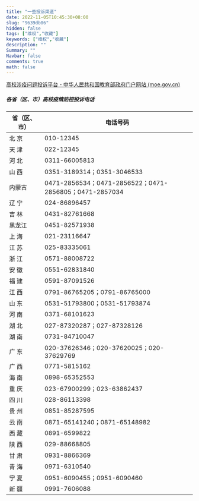 ```yaml
---
title: "一些投诉渠道"
date: 2022-11-05T10:45:30+08:00
slug: "9639db06"
hidden: false
tags: ["维权","收藏"]
keywords: ["维权","收藏"]
description: ""
Summary: ""
Navbar: false
comments: true
math: false
---
```




<!--more-->



[高校涉疫问题投诉平台 - 中华人民共和国教育部政府门户网站 (moe.gov.cn)](https://hudong.moe.gov.cn/siju_jbz/gxsyreportform.jsp)

##### 各省（区、市）高校疫情防控投诉电话

| **省（区、市）** | **电话号码**                                           |
| ---------------- | ------------------------------------------------------ |
| 北 京            | 010-12345                                              |
| 天 津            | 022-12345                                              |
| 河 北            | 0311-66005813                                          |
| 山 西            | 0351-3189314；0351-3046533                             |
| 内蒙古           | 0471-2856534；0471-2856522；0471-2856805；0471-2857034 |
| 辽 宁            | 024-86896457                                           |
| 吉 林            | 0431-82761668                                          |
| 黑龙江           | 0451-82571938                                          |
| 上 海            | 021-23116647                                           |
| 江 苏            | 025-83335061                                           |
| 浙 江            | 0571-88008722                                          |
| 安 徽            | 0551-62831840                                          |
| 福 建            | 0591-87091526                                          |
| 江 西            | 0791-86765205；0791-86765000                           |
| 山 东            | 0531-51793800；0531-51793874                           |
| 河 南            | 0371-68101623                                          |
| 湖 北            | 027-87320287；027-87328126                             |
| 湖 南            | 0731-84710047                                          |
| 广 东            | 020-37626346；020-37620025；020-37629769               |
| 广 西            | 0771-5815162                                           |
| 海 南            | 0898-65352553                                          |
| 重 庆            | 023-67900299；023-63862437                             |
| 四 川            | 028-86113398                                           |
| 贵 州            | 0851-85287595                                          |
| 云 南            | 0871-65141240；0871-65148982                           |
| 西 藏            | 0891-6599822                                           |
| 陕 西            | 029-88668805                                           |
| 甘 肃            | 0931-8866369                                           |
| 青 海            | 0971-6310540                                           |
| 宁 夏            | 0951-6090455；0951-6090460                             |
| 新 疆            | 0991-7606088                                           |



